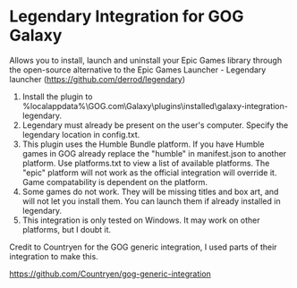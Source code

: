 # Legendary Integration for GOG Galaxy

Allows you to install, launch and uninstall your Epic Games library through the open-source alternative to the Epic Games Launcher - Legendary launcher (https://github.com/derrod/legendary)

1. Install the plugin to %localappdata%\GOG.com\Galaxy\plugins\installed\galaxy-integration-legendary.
2. Legendary must already be present on the user's computer. Specify the legendary location in config.txt.
3. This plugin uses the Humble Bundle platform. If you have Humble games in GOG already replace the "humble" in manifest.json to another platform. Use platforms.txt to view a list of available platforms. The "epic" platform will not work as the official integration will override it. Game compatability is dependent on the platform.
4. Some games do not work. They will be missing titles and box art, and will not let you install them. You can launch them if already installed in legendary.
5. This integration is only tested on Windows. It may work on other platforms, but I doubt it.

Credit to Countryen for the GOG generic integration, I used parts of their integration to make this.

https://github.com/Countryen/gog-generic-integration
